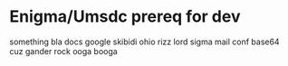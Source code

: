 
# Enigma/Umsdc prereq for dev

something bla docs google skibidi ohio rizz lord sigma mail conf base64 cuz gander rock ooga booga

